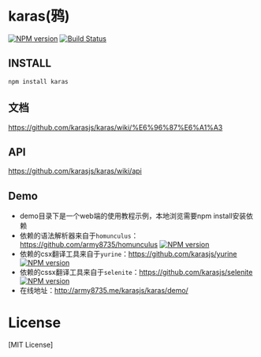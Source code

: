 # karas(鸦)

[![NPM version](https://badge.fury.io/js/karas.png)](https://npmjs.org/package/karas)
[![Build Status](https://travis-ci.org/karasjs/karas.svg?branch=master)](https://travis-ci.org/karasjs/karas)

## INSTALL
```
npm install karas
```

## 文档
https://github.com/karasjs/karas/wiki/%E6%96%87%E6%A1%A3

## API
https://github.com/karasjs/karas/wiki/api

## Demo
* demo目录下是一个web端的使用教程示例，本地浏览需要npm install安装依赖
* 依赖的语法解析器来自于`homunculus`：https://github.com/army8735/homunculus [![NPM version](https://badge.fury.io/js/homunculus.png)](https://npmjs.org/package/homunculus)
* 依赖的csx翻译工具来自于`yurine`：https://github.com/karasjs/yurine [![NPM version](https://badge.fury.io/js/yurine.png)](https://npmjs.org/package/yurine)
* 依赖的cssx翻译工具来自于`selenite`：https://github.com/karasjs/selenite [![NPM version](https://badge.fury.io/js/selenite.png)](https://npmjs.org/package/selenite)
* 在线地址：http://army8735.me/karasjs/karas/demo/

# License
[MIT License]

